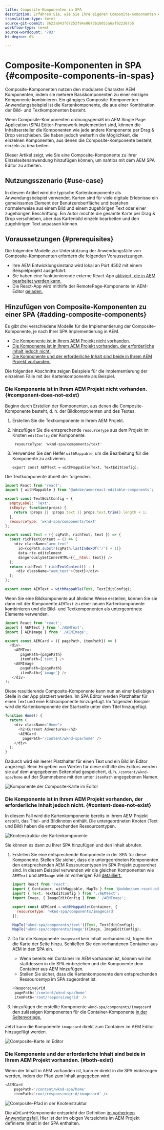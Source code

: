 ```yaml
---
title: Composite-Komponenten in SPA
description: Erfahren Sie, wie Sie Ihre eigenen Composite-Komponenten erstellen, Komponenten, die aus anderen Komponenten bestehen und mit dem AEM Single-Page Application (SPA) Editor arbeiten.
translation-type: tm+mt
source-git-commit: 8623a043fd7253f94e0673b18053a6af922367b5
workflow-type: tm+mt
source-wordcount: '783'
ht-degree: 0%

---
```



# Composite-Komponenten in SPA {#composite-components-in-spas}

Composite-Komponenten nutzen den modularen Charakter AEM Komponenten, indem sie mehrere Basiskomponenten zu einer einzigen Komponente kombinieren. Ein gängiges Composite-Komponenten-Anwendungsbeispiel ist die Kartenkomponente, die aus einer Kombination der Bild- und Textkomponenten besteht.

Wenn Composite-Komponenten ordnungsgemäß im AEM Single Page Application (SPA) Editor-Framework implementiert sind, können die Inhaltsersteller die Komponenten wie jede andere Komponente per Drag &amp; Drop verschieben. Sie haben jedoch weiterhin die Möglichkeit, die einzelnen Komponenten, aus denen die Composite-Komponente besteht, einzeln zu bearbeiten.

Dieser Artikel zeigt, wie Sie eine Composite-Komponente zu Ihrer Einzelseitenanwendung hinzufügen können, um nahtlos mit dem AEM SPA Editor zu arbeiten.

## Nutzungsszenario  {#use-case}

In diesem Artikel wird die typische Kartenkomponente als Anwendungsbeispiel verwendet. Karten sind für viele digitale Erlebnisse ein gemeinsames Element der Benutzeroberfläche und bestehen normalerweise aus einem Bild und einem zugehörigen Text oder einer zugehörigen Beschriftung. Ein Autor möchte die gesamte Karte per Drag &amp; Drop verschieben, aber das Kartenbild einzeln bearbeiten und den zugehörigen Text anpassen können.

## Voraussetzungen {#prerequisites}

Die folgenden Modelle zur Unterstützung der Anwendungsfälle von Composite-Komponenten erfordern die folgenden Voraussetzungen.

* Ihre AEM Entwicklungsinstanz wird lokal an Port 4502 mit einem Beispielprojekt ausgeführt.
* Sie haben eine funktionierende externe React-App [aktiviert, die in AEM bearbeitet werden kann.](editing-external-spa.md)
* Die React-App wird mithilfe der RemotePage-Komponente im AEM-Editor [geladen.](remote-page.md)

## Hinzufügen von Composite-Komponenten zu einer SPA {#adding-composite-components}

Es gibt drei verschiedene Modelle für die Implementierung der Composite-Komponente, je nach Ihrer SPA Implementierung in AEM.

* [Die Komponente ist in Ihrem AEM Projekt nicht vorhanden.](#component-does-not-exist)
* [Die Komponente ist in Ihrem AEM Projekt vorhanden, der erforderliche Inhalt jedoch nicht.](#content-does-not-exist)
* [Die Komponente und der erforderliche Inhalt sind beide in Ihrem AEM Projekt vorhanden.](#both-exist)

Die folgenden Abschnitte zeigen Beispiele für die Implementierung der einzelnen Fälle mit der Kartenkomponente als Beispiel.

### Die Komponente ist in Ihrem AEM Projekt nicht vorhanden. {#component-does-not-exist}

Beginn durch Erstellen der Komponenten, aus denen die Composite-Komponente besteht, d. h. der Bildkomponenten und des Textes.

1. Erstellen Sie die Textkomponente in Ihrem AEM Projekt.
1. hinzufügen Sie die entsprechende `resourceType` aus dem Projekt im Knoten `editConfig` der Komponente.

   ```text
    resourceType: 'wknd-spa/components/text' 
   ```

1. Verwenden Sie den Helfer `withMappable`, um die Bearbeitung für die Komponente zu aktivieren.

   ```text
   export const AEMText = withMappable(Text, TextEditConfig); 
   ```

Die Textkomponente ähnelt der folgenden.

```javascript
import React from 'react';
import { withMappable } from '@adobe/aem-react-editable-components';

export const TextEditConfig = {
  emptyLabel: 'Text',
  isEmpty: function(props) {
    return !props || !props.text || props.text.trim().length < 1;
  },
  resourceType: 'wknd-spa/components/text'
};

export const Text = ({ cqPath, richText, text }) => {
  const richTextContent = () => (
    <div className="aem_text"
      id={cqPath.substr(cqPath.lastIndexOf('/') + 1)}
      data-rte-editelement
      dangerouslySetInnerHTML={{__html: text}} />
  );
  return richText ? richTextContent() : (
     <div className="aem_text">{text}</div>
  );
};

export const AEMText = withMappable(Text, TextEditConfig);
```

Wenn Sie eine Bildkomponente auf ähnliche Weise erstellen, können Sie sie dann mit der Komponente `AEMText` zu einer neuen Kartenkomponente kombinieren und die Bild- und Textkomponenten als untergeordnete Elemente verwenden.

```javascript
import React from 'react';
import { AEMText } from './AEMText';
import { AEMImage } from './AEMImage';

export const AEMCard = ({ pagePath, itemPath}) => (
  <div>
    <AEMText
       pagePath={pagePath}
       itemPath={`text`} />
    <AEMImage
       pagePath={pagePath}
       itemPath={`image`} />
   </div>
);
```

Diese resultierende Composite-Komponente kann nun an einer beliebigen Stelle in der App platziert werden. Im SPA Editor werden Platzhalter für einen Text und eine Bildkomponente hinzugefügt. Im folgenden Beispiel wird die Kartenkomponente der Startseite unter dem Titel hinzugefügt.

```javascript
function Home() {
  return (
    <div className="Home">
      <h2>Current Adventures</h2>
      <AEMCard
        pagePath='/content/wknd-spa/home' />
    </div>
  );
}
```

Dadurch wird ein leerer Platzhalter für einen Text und ein Bild im Editor angezeigt. Beim Eingeben von Werten für diese mithilfe des Editors werden sie auf dem angegebenen Seitenpfad gespeichert, d. h. `/content/wknd-spa/home` auf der Stammebene mit den unter `itemPath` angegebenen Namen.

![Komponente der Composite-Karte im Editor](assets/composite-card.png)

### Die Komponente ist in Ihrem AEM Projekt vorhanden, der erforderliche Inhalt jedoch nicht. {#content-does-not-exist}

In diesem Fall wird die Kartenkomponente bereits in Ihrem AEM Projekt erstellt, das Titel- und Bildknoten enthält. Die untergeordneten Knoten (Text und Bild) haben die entsprechenden Ressourcentypen.

![Knotenstruktur der Kartenkomponente](assets/composite-node-structure.png)

Sie können es dann zu Ihrer SPA hinzufügen und den Inhalt abrufen.

1. Erstellen Sie eine entsprechende Komponente in der SPA für diese Komponente. Stellen Sie sicher, dass die untergeordneten Komponenten den entsprechenden AEM Ressourcentypen im SPA Projekt zugeordnet sind. In diesem Beispiel verwenden wir die gleichen Komponenten wie `AEMText` und `AEMImage` wie im vorherigen Fall [detailliert.](#component-does-not-exist)

   ```javascript
   import React from 'react';
   import { Container, withMappable, MapTo } from '@adobe/aem-react-editable-components';
   import { Text, TextEditConfig } from './AEMText';
   import Image, { ImageEditConfig } from './AEMImage';
   
   export const AEMCard = withMappable(Container, {
     resourceType: 'wknd-spa/components/imagecard'
   });
   
   MapTo('wknd-spa/components/text')(Text, TextEditConfig);
   MapTo('wknd-spa/components/image')(Image, ImageEditConfig);
   ```

1. Da für die Komponente `imagecard` kein Inhalt vorhanden ist, fügen Sie die Karte der Seite hinzu. Schließen Sie den vorhandenen Container aus AEM in den SPA ein.
   * Wenn bereits ein Container im AEM vorhanden ist, können wir ihn stattdessen in die SPA einbeziehen und die Komponente dem Container aus AEM hinzufügen.
   * Stellen Sie sicher, dass die Kartenkomponente dem entsprechenden Ressourcentyp im SPA zugeordnet ist.

   ```javascript
   <ResponsiveGrid
    pagePath='/content/wknd-spa/home'
    itemPath='root/responsivegrid' />
   ```

1. hinzufügen die erstellte Komponente `wknd-spa/components/imagecard` den zulässigen Komponenten für die Container-Komponente [in der Seitenvorlage.](/help/sites-cloud/authoring/features/templates.md)

Jetzt kann die Komponente `imagecard` direkt zum Container im AEM Editor hinzugefügt werden.

![Composite-Karte im Editor](assets/composite-card.gif)

### Die Komponente und der erforderliche Inhalt sind beide in Ihrem AEM Projekt vorhanden. {#both-exist}

Wenn der Inhalt in AEM vorhanden ist, kann er direkt in die SPA einbezogen werden, indem der Pfad zum Inhalt angegeben wird.

```javascript
<AEMCard
    pagePath='/content/wknd-spa/home'
    itemPath='root/responsivegrid/imagecard' />
```

![Composite-Pfad in der Knotenstruktur](assets/composite-path.png)

Die `AEMCard`-Komponente entspricht der Definition [im vorherigen Anwendungsfall.](#content-does-not-exist) Hier ist der im obigen Verzeichnis im AEM Projekt definierte Inhalt in der SPA enthalten.
